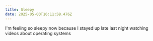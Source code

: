 ```yaml
---
title: Sleepy
date: 2025-05-03T16:11:58.476Z
---
```


I'm feeling so sleepy now because I stayed up late last night watching videos about operating systems
